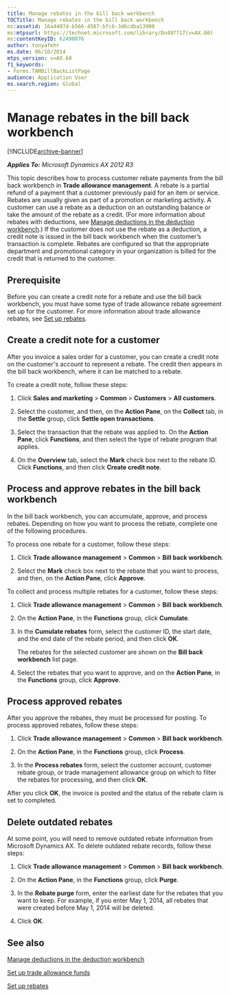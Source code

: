 ```yaml
---
title: Manage rebates in the bill back workbench
TOCTitle: Manage rebates in the bill back workbench
ms:assetid: 16a4407d-b566-4587-bfc6-3d6cdba13900
ms:mtpsurl: https://technet.microsoft.com/library/Dn497717(v=AX.60)
ms:contentKeyID: 62490076
author: tonyafehr
ms.date: 06/10/2014
mtps_version: v=AX.60
f1_keywords:
- Forms.TAMBillBackListPage
audience: Application User
ms.search.region: Global
---
```


# Manage rebates in the bill back workbench 


[!INCLUDE[archive-banner](includes/archive-banner.md)]


_**Applies To:** Microsoft Dynamics AX 2012 R3_

This topic describes how to process customer rebate payments from the bill back workbench in **Trade allowance management**. A rebate is a partial refund of a payment that a customer previously paid for an item or service. Rebates are usually given as part of a promotion or marketing activity. A customer can use a rebate as a deduction on an outstanding balance or take the amount of the rebate as a credit. (For more information about rebates with deductions, see [Manage deductions in the deduction workbench](manage-deductions-in-the-deduction-workbench.md).) If the customer does not use the rebate as a deduction, a credit note is issued in the bill back workbench when the customer’s transaction is complete. Rebates are configured so that the appropriate department and promotional category in your organization is billed for the credit that is returned to the customer.

## Prerequisite

Before you can create a credit note for a rebate and use the bill back workbench, you must have some type of trade allowance rebate agreement set up for the customer. For more information about trade allowance rebates, see [Set up rebates](set-up-rebates.md).

## Create a credit note for a customer

After you invoice a sales order for a customer, you can create a credit note on the customer's account to represent a rebate. The credit then appears in the bill back workbench, where it can be matched to a rebate.

To create a credit note, follow these steps:

1.  Click **Sales and marketing** \> **Common** \> **Customers** \> **All customers**.

2.  Select the customer, and then, on the **Action Pane**, on the **Collect** tab, in the **Settle** group, click **Settle open transactions**.

3.  Select the transaction that the rebate was applied to. On the **Action Pane**, click **Functions**, and then select the type of rebate program that applies.

4.  On the **Overview** tab, select the **Mark** check box next to the rebate ID. Click **Functions**, and then click **Create credit note**.

## Process and approve rebates in the bill back workbench

In the bill back workbench, you can accumulate, approve, and process rebates. Depending on how you want to process the rebate, complete one of the following procedures.

To process one rebate for a customer, follow these steps:

1.  Click **Trade allowance management** \> **Common** \> **Bill back workbench**.

2.  Select the **Mark** check box next to the rebate that you want to process, and then, on the **Action Pane**, click **Approve**.

To collect and process multiple rebates for a customer, follow these steps:

1.  Click **Trade allowance management** \> **Common** \> **Bill back workbench**.

2.  On the **Action Pane**, in the **Functions** group, click **Cumulate**.

3.  In the **Cumulate rebates** form, select the customer ID, the start date, and the end date of the rebate period, and then click **OK**.
    
    The rebates for the selected customer are shown on the **Bill back workbench** list page.

4.  Select the rebates that you want to approve, and on the **Action Pane**, in the **Functions** group, click **Approve**.

## Process approved rebates

After you approve the rebates, they must be processed for posting. To process approved rebates, follow these steps:

1.  Click **Trade allowance management** \> **Common** \> **Bill back workbench**.

2.  On the **Action Pane**, in the **Functions** group, click **Process**.

3.  In the **Process rebates** form, select the customer account, customer rebate group, or trade management allowance group on which to filter the rebates for processing, and then click **OK**.

After you click **OK**, the invoice is posted and the status of the rebate claim is set to completed.

## Delete outdated rebates

At some point, you will need to remove outdated rebate information from Microsoft Dynamics AX. To delete outdated rebate records, follow these steps:

1.  Click **Trade allowance management** \> **Common** \> **Bill back workbench**.

2.  On the **Action Pane**, in the **Functions** group, click **Purge**.

3.  In the **Rebate purge** form, enter the earliest date for the rebates that you want to keep. For example, if you enter May 1, 2014, all rebates that were created before May 1, 2014 will be deleted.

4.  Click **OK**.

## See also

[Manage deductions in the deduction workbench](manage-deductions-in-the-deduction-workbench.md)

[Set up trade allowance funds](set-up-trade-allowance-funds.md)

[Set up rebates](set-up-rebates.md)

  


